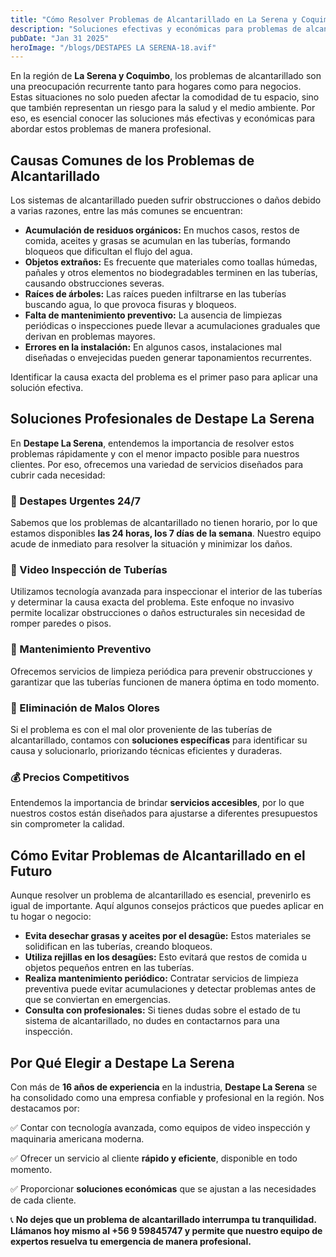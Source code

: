 ```yaml
---
title: "Cómo Resolver Problemas de Alcantarillado en La Serena y Coquimbo"
description: "Soluciones efectivas y económicas para problemas de alcantarillado en La Serena y Coquimbo."
pubDate: "Jan 31 2025"
heroImage: "/blogs/DESTAPES LA SERENA-18.avif"
---
```


En la región de **La Serena y Coquimbo**, los problemas de alcantarillado son una preocupación recurrente tanto para hogares como para negocios. Estas situaciones no solo pueden afectar la comodidad de tu espacio, sino que también representan un riesgo para la salud y el medio ambiente. Por eso, es esencial conocer las soluciones más efectivas y económicas para abordar estos problemas de manera profesional.

## Causas Comunes de los Problemas de Alcantarillado

Los sistemas de alcantarillado pueden sufrir obstrucciones o daños debido a varias razones, entre las más comunes se encuentran:

- **Acumulación de residuos orgánicos:** En muchos casos, restos de comida, aceites y grasas se acumulan en las tuberías, formando bloqueos que dificultan el flujo del agua.
- **Objetos extraños:** Es frecuente que materiales como toallas húmedas, pañales y otros elementos no biodegradables terminen en las tuberías, causando obstrucciones severas.
- **Raíces de árboles:** Las raíces pueden infiltrarse en las tuberías buscando agua, lo que provoca fisuras y bloqueos.
- **Falta de mantenimiento preventivo:** La ausencia de limpiezas periódicas o inspecciones puede llevar a acumulaciones graduales que derivan en problemas mayores.
- **Errores en la instalación:** En algunos casos, instalaciones mal diseñadas o envejecidas pueden generar taponamientos recurrentes.

Identificar la causa exacta del problema es el primer paso para aplicar una solución efectiva.

## Soluciones Profesionales de Destape La Serena

En **Destape La Serena**, entendemos la importancia de resolver estos problemas rápidamente y con el menor impacto posible para nuestros clientes. Por eso, ofrecemos una variedad de servicios diseñados para cubrir cada necesidad:

### 🚨 Destapes Urgentes 24/7

Sabemos que los problemas de alcantarillado no tienen horario, por lo que estamos disponibles **las 24 horas, los 7 días de la semana**. Nuestro equipo acude de inmediato para resolver la situación y minimizar los daños.

### 🎥 Video Inspección de Tuberías

Utilizamos tecnología avanzada para inspeccionar el interior de las tuberías y determinar la causa exacta del problema. Este enfoque no invasivo permite localizar obstrucciones o daños estructurales sin necesidad de romper paredes o pisos.

### 🔧 Mantenimiento Preventivo

Ofrecemos servicios de limpieza periódica para prevenir obstrucciones y garantizar que las tuberías funcionen de manera óptima en todo momento.

### 💨 Eliminación de Malos Olores

Si el problema es con el mal olor proveniente de las tuberías de alcantarillado, contamos con **soluciones específicas** para identificar su causa y solucionarlo, priorizando técnicas eficientes y duraderas.

### 💰 Precios Competitivos

Entendemos la importancia de brindar **servicios accesibles**, por lo que nuestros costos están diseñados para ajustarse a diferentes presupuestos sin comprometer la calidad.

## Cómo Evitar Problemas de Alcantarillado en el Futuro

Aunque resolver un problema de alcantarillado es esencial, prevenirlo es igual de importante. Aquí algunos consejos prácticos que puedes aplicar en tu hogar o negocio:

- **Evita desechar grasas y aceites por el desagüe:** Estos materiales se solidifican en las tuberías, creando bloqueos.
- **Utiliza rejillas en los desagües:** Esto evitará que restos de comida u objetos pequeños entren en las tuberías.
- **Realiza mantenimiento periódico:** Contratar servicios de limpieza preventiva puede evitar acumulaciones y detectar problemas antes de que se conviertan en emergencias.
- **Consulta con profesionales:** Si tienes dudas sobre el estado de tu sistema de alcantarillado, no dudes en contactarnos para una inspección.

## Por Qué Elegir a Destape La Serena

Con más de **16 años de experiencia** en la industria, **Destape La Serena** se ha consolidado como una empresa confiable y profesional en la región. Nos destacamos por:

✅ Contar con tecnología avanzada, como equipos de video inspección y maquinaria americana moderna.

✅ Ofrecer un servicio al cliente **rápido y eficiente**, disponible en todo momento.

✅ Proporcionar **soluciones económicas** que se ajustan a las necesidades de cada cliente.

📞 **No dejes que un problema de alcantarillado interrumpa tu tranquilidad. Llámanos hoy mismo al +56 9 59845747 y permite que nuestro equipo de expertos resuelva tu emergencia de manera profesional.**
